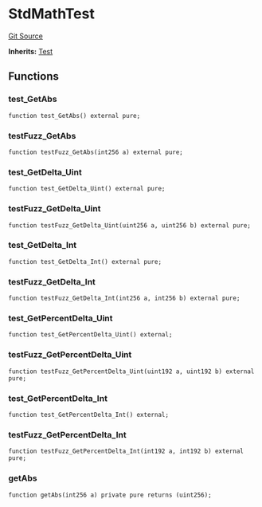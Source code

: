 # StdMathTest
[Git Source](https://github.com/dustinstacy/boncurs/blob/02ed8078bd89ba19394d69164a2bad75906f2c24/lib/forge-std/test/StdMath.t.sol)

**Inherits:**
[Test](/lib/forge-std/src/Test.sol/abstract.Test.md)


## Functions
### test_GetAbs


```solidity
function test_GetAbs() external pure;
```

### testFuzz_GetAbs


```solidity
function testFuzz_GetAbs(int256 a) external pure;
```

### test_GetDelta_Uint


```solidity
function test_GetDelta_Uint() external pure;
```

### testFuzz_GetDelta_Uint


```solidity
function testFuzz_GetDelta_Uint(uint256 a, uint256 b) external pure;
```

### test_GetDelta_Int


```solidity
function test_GetDelta_Int() external pure;
```

### testFuzz_GetDelta_Int


```solidity
function testFuzz_GetDelta_Int(int256 a, int256 b) external pure;
```

### test_GetPercentDelta_Uint


```solidity
function test_GetPercentDelta_Uint() external;
```

### testFuzz_GetPercentDelta_Uint


```solidity
function testFuzz_GetPercentDelta_Uint(uint192 a, uint192 b) external pure;
```

### test_GetPercentDelta_Int


```solidity
function test_GetPercentDelta_Int() external;
```

### testFuzz_GetPercentDelta_Int


```solidity
function testFuzz_GetPercentDelta_Int(int192 a, int192 b) external pure;
```

### getAbs


```solidity
function getAbs(int256 a) private pure returns (uint256);
```

